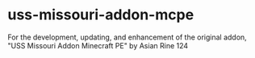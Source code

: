 # uss-missouri-addon-mcpe
For the development, updating, and enhancement of the original addon, "USS Missouri Addon Minecraft PE" by Asian Rine 124
